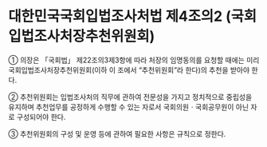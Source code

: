 # 대한민국국회입법조사처법 제4조의2 (국회입법조사처장추천위원회)

① 의장은 「국회법」 제22조의3제3항에 따라 처장의 임명동의를 요청할 때에는 미리 국회입법조사처장추천위원회(이하 이 조에서 “추천위원회”라 한다)의 추천을 받아야 한다.

② 추천위원회는 입법조사처의 직무에 관하여 전문성을 가지고 정치적으로 중립성을 유지하며 추천업무를 공정하게 수행할 수 있는 자로서 국회의원ㆍ국회공무원이 아닌 자로 구성되어야 한다.

③ 추천위원회의 구성 및 운영 등에 관하여 필요한 사항은 규칙으로 정한다.
